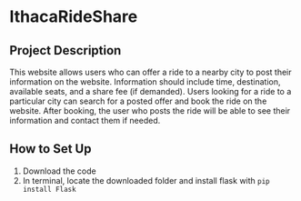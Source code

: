 # IthacaRideShare

## Project Description
This website allows users who can offer a ride to a nearby city to post their information on the website. Information should include time, destination, available seats,  and a share fee (if demanded). Users looking for a ride to a particular city can search for a posted offer and book the ride on the website. After booking, the user who posts the ride will be able to see their information and contact them if needed.

## How to Set Up
1. Download the code 
2. In terminal, locate the downloaded folder and install flask with `pip install Flask`
